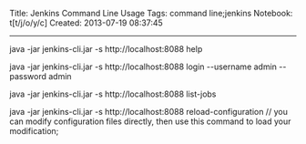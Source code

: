 Title: Jenkins Command Line Usage
Tags: command line;jenkins
Notebook: t[t/j/o/y/c]
Created: 2013-07-19 08:37:45

------

java -jar jenkins-cli.jar -s http://localhost:8088 help

 

java -jar jenkins-cli.jar -s http://localhost:8088 login --username admin --password admin

 

java -jar jenkins-cli.jar -s http://localhost:8088 list-jobs

 

java -jar jenkins-cli.jar -s http://localhost:8088 reload-configuration // you can modify configuration files directly, then use this command to load your modification;
